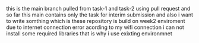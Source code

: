 this is the main branch pulled from task-1 and task-2 using pull request and so far this main contains only the task for interim submission and also i want to write somthing which is these repository is build on week2 enviroment due to internet connection error acording to my wifi connection i can not install some required libraries that is why i use exixting environmnet
